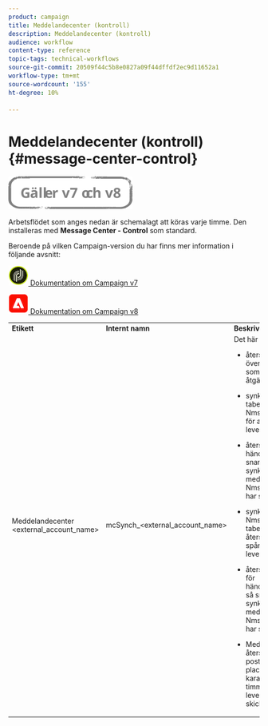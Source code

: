 ```yaml
---
product: campaign
title: Meddelandecenter (kontroll)
description: Meddelandecenter (kontroll)
audience: workflow
content-type: reference
topic-tags: technical-workflows
source-git-commit: 20509f44c5b8e0827a09f44dffdf2ec9d11652a1
workflow-type: tm+mt
source-wordcount: '155'
ht-degree: 10%

---
```



# Meddelandecenter (kontroll){#message-center-control}

![](../../assets/common.svg)

Arbetsflödet som anges nedan är schemalagt att köras varje timme. Den installeras med **Message Center - Control** som standard.


Beroende på vilken Campaign-version du har finns mer information i följande avsnitt:

![](assets/do-not-localize/v7.jpeg)[  Dokumentation om Campaign v7](../../message-center/using/about-transactional-messaging.md)

![](assets/do-not-localize/v8.png)[  Dokumentation om Campaign v8](https://experienceleague.adobe.com/docs/campaign/campaign-v8/send/transactional.html)


<table> 
 <tbody> 
  <tr> 
   <td> <strong>Etikett</strong><br /> </td> 
   <td> <strong>Internt namn</strong><br /> </td> 
   <td> <strong>Beskrivning</strong><br /> </td> 
  </tr> 
  <tr> 
   <td> Meddelandecenter &lt;external_account_name&gt;<br /> </td> 
   <td> mcSynch_&lt;external_account_name&gt;<br /> </td> 
   <td> Det här arbetsflödet:<br /> 
    <ul> 
     <li> <p>återställer listan över händelser som bearbetats av åtgärderna.</p> </li> 
     <li> <p>synkroniserar med tabellen NmsBroadLogMsg för att återställa leveranskunskaper.</p> </li> 
     <li> <p>återställer händelseloggar så snart synkroniseringen med tabellen NmsBroadLogMsg har slutförts.</p> </li> 
     <li> <p>synkroniserar med NmsTrackingUrl-tabellen för att återställa spårningen för leverans-URL:er.</p> </li> 
     <li> <p>återställer URL:er för händelsespårning så snart synkroniseringen med tabellen NmsTrackingUrl har slutförts.</p> </li> 
     <li> <p>Med kan du återställa alla e-postadresser som placerats i karantän var tredje timme efter att en leverans har skickats.</p> </li> 
    </ul> </td> 
  </tr> 
 </tbody> 
</table>

